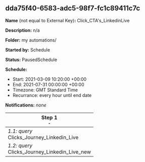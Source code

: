 ## dda75f40-6583-adc5-98f7-fc1c89411c7c

**Name** (not equal to External Key)**:** Click_CTA's_LinkedinLive

**Description:** n/a

**Folder:** my automations/

**Started by:** Schedule

**Status:** PausedSchedule

**Schedule:**

* Start: 2021-03-09 10:20:00 +00:00
* End: 2021-07-31 00:00:00 +00:00
* Timezone: GMT Standard Time
* Recurrance: every hour until end date

**Notifications:** _none_


| Step 1<br>_<small>-</small>_ |
| --- |
| _1.1: query_<br>Clicks_Journey_Linkedin_Live |
| _1.2: query_<br>Clicks_Journey_Linkedin_Live_new |
